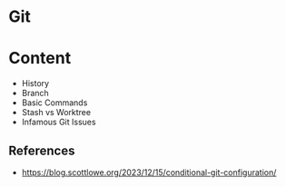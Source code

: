 # Git


# Content
- History
- Branch
- Basic Commands
- Stash vs Worktree
- Infamous Git Issues

## References

- https://blog.scottlowe.org/2023/12/15/conditional-git-configuration/

